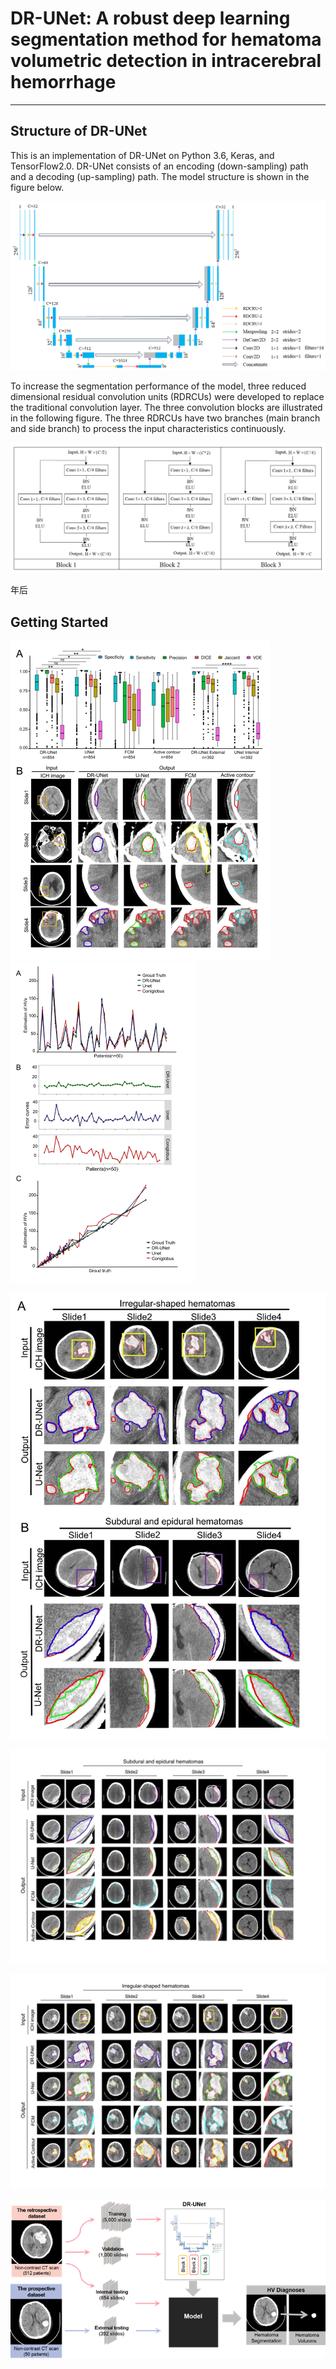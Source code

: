 # DR-UNet: A robust deep learning segmentation method for hematoma volumetric detection in intracerebral hemorrhage

------

## Structure of DR-UNet

This is an implementation of  DR-UNet on Python 3.6, Keras, and TensorFlow2.0. DR-UNet consists of an encoding (down-sampling) path and a decoding (up-sampling) path. The model structure is shown in the figure below.



![model structure](figures/Fig0.jpg)

To increase the segmentation performance of the model, three reduced dimensional residual convolution units (RDRCUs) were developed to replace the traditional convolution layer. The three convolution blocks are illustrated in the following figure. The three RDRCUs have two branches (main branch and side branch) to process the input characteristics continuously.

![model structure](figures/Fig7.jpg)

 年后

## Getting Started

<img src="figures/Fig1.jpg" alt="model structure " style="zoom:50%;" />


<img src="figures/Fig2.jpg" alt="model structure" style="zoom:50%;" />


![model structure](figures/Fig3.jpg)


![model structure](figures/Fig4.jpg)


![model structure](figures/Fig5.jpg)


![model structure](figures/Fig6.png)












